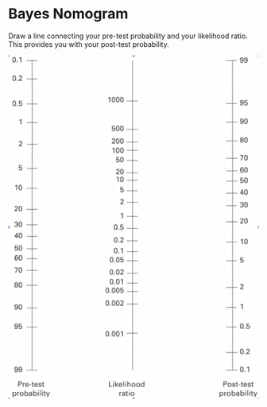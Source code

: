 


# Bayes Nomogram

Draw a line connecting your pre-test probability and your likelihood ratio. This provides you with your post-test probability.

![](image-0.png)
